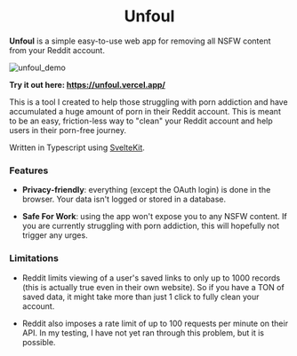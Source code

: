 <h1 align="center">Unfoul</h1>

**Unfoul** is a simple easy-to-use web app for removing all NSFW content from your Reddit account.

![unfoul_demo](https://github.com/ryanarnold/unfoul/assets/18186677/70e75df1-185e-46b5-8b30-b3da4ef0b071)

**Try it out here: https://unfoul.vercel.app/**

This is a tool I created to help those struggling with porn addiction and have accumulated a huge amount of porn in their Reddit account. This is meant to be an easy, friction-less way to "clean" your Reddit account and help users in their porn-free journey.

Written in Typescript using [SvelteKit](https://kit.svelte.dev/).

### Features

- **Privacy-friendly**: everything (except the OAuth login) is done in the browser. Your data isn't logged or stored in a database.

- **Safe For Work**: using the app won't expose you to any NSFW content. If you are currently struggling with porn addiction, this will hopefully not trigger any urges.

### Limitations

- Reddit limits viewing of a user's saved links to only up to 1000 records (this is actually true even in their own website). So if you have a TON of saved data, it might take more than just 1 click to fully clean your account.

- Reddit also imposes a rate limit of up to 100 requests per minute on their API. In my testing, I have not yet ran through this problem, but it is possible.
